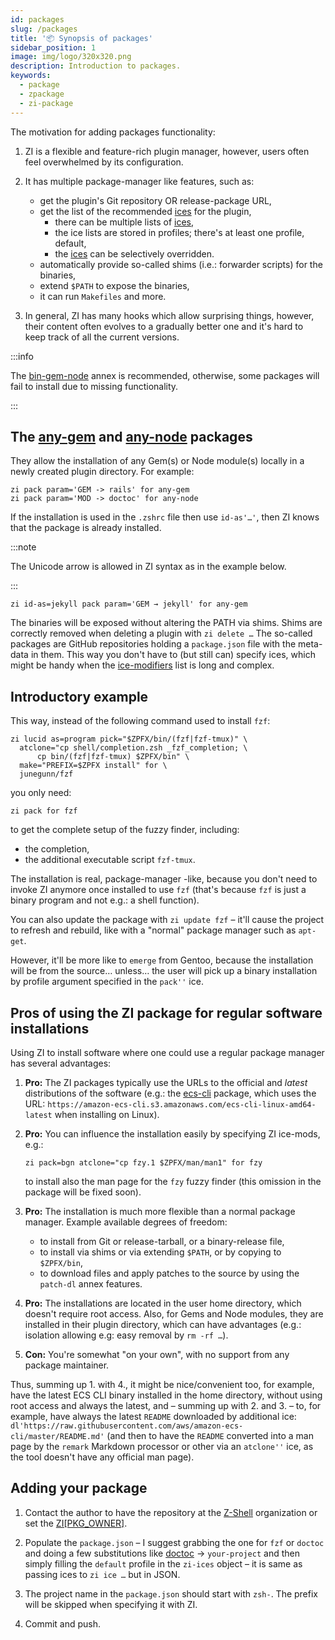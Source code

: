 ```yaml
---
id: packages
slug: /packages
title: '📦 Synopsis of packages'
sidebar_position: 1
image: img/logo/320x320.png
description: Introduction to packages.
keywords:
  - package
  - zpackage
  - zi-package
---
```


<!-- @format -->

The motivation for adding packages functionality:

1. ZI is a flexible and feature-rich plugin manager, however, users often feel overwhelmed by its configuration.

2. It has multiple package-manager like features, such as:

   - get the plugin's Git repository OR release-package URL,
   - get the list of the recommended [ices][] for the plugin,
     - there can be multiple lists of [ices][],
     - the ice lists are stored in profiles; there's at least one profile, default,
     - the [ices][] can be selectively overridden.
   - automatically provide so-called shims (i.e.: forwarder scripts) for the binaries,
   - extend `$PATH` to expose the binaries,
   - it can run `Makefiles` and more.

3. In general, ZI has many hooks which allow surprising things, however, their content often evolves to a gradually better one and it's hard to keep track of all the current versions.

:::info

The [bin-gem-node][] annex is recommended, otherwise, some packages will fail to install due to missing functionality.

:::

## The [any-gem][] and [any-node][] packages

They allow the installation of any Gem(s) or Node module(s) locally in a newly created plugin directory. For example:

```shell
zi pack param='GEM -> rails' for any-gem
zi pack param='MOD -> doctoc' for any-node
```

If the installation is used in the `.zshrc` file then use `id-as'…'`, then ZI knows that the package is already installed.

:::note

The Unicode arrow is allowed in ZI syntax as in the example below.

:::

```shell
zi id-as=jekyll pack param='GEM → jekyll' for any-gem
```

The binaries will be exposed without altering the PATH via shims. Shims are correctly removed when deleting a plugin with `zi delete …` The so-called packages are GitHub repositories holding a `package.json` file with the meta-data in them. This way you don't have to (but still can) specify ices, which might be handy when the [ice-modifiers][] list is long and complex.

## Introductory example

This way, instead of the following command used to install `fzf`:

```shell
zi lucid as=program pick="$ZPFX/bin/(fzf|fzf-tmux)" \
  atclone="cp shell/completion.zsh _fzf_completion; \
      cp bin/(fzf|fzf-tmux) $ZPFX/bin" \
  make="PREFIX=$ZPFX install" for \
  junegunn/fzf
```

you only need:

```shell
zi pack for fzf
```

to get the complete setup of the fuzzy finder, including:

- the completion,
- the additional executable script `fzf-tmux`.

The installation is real, package-manager -like, because you don't need to invoke ZI anymore once installed to use `fzf` (that's because `fzf` is just a binary program and not e.g.: a shell function).

You can also update the package with `zi update fzf` – it'll cause the project to refresh and rebuild, like with a "normal" package manager such as `apt-get`.

However, it'll be more like to `emerge` from Gentoo, because the installation will be from the source… unless… the user will pick up a binary installation by profile argument specified in the `pack''` ice.

## Pros of using the ZI package for regular software installations

Using ZI to install software where one could use a regular package manager has several advantages:

1. **Pro:** The ZI packages typically use the URLs to the official and _latest_ distributions of the software (e.g.: the [ecs-cli][] package, which uses the URL: `https://amazon-ecs-cli.s3.amazonaws.com/ecs-cli-linux-amd64-latest` when installing on Linux).

2. **Pro:** You can influence the installation easily by specifying ZI ice-mods, e.g.:

   ```shell
   zi pack=bgn atclone="cp fzy.1 $ZPFX/man/man1" for fzy
   ```

   to install also the man page for the `fzy` fuzzy finder (this omission in the package will be fixed soon).

3. **Pro:** The installation is much more flexible than a normal package manager. Example available degrees of freedom:

   - to install from Git or release-tarball, or a binary-release file,
   - to install via shims or via extending `$PATH`, or by copying to `$ZPFX/bin`,
   - to download files and apply patches to the source by using the `patch-dl` annex features.

4. **Pro:** The installations are located in the user home directory, which doesn't require root access. Also, for Gems and Node modules, they are installed in their plugin directory, which can have advantages (e.g.: isolation allowing e.g: easy removal by `rm -rf …`).

5. **Con:** You're somewhat "on your own", with no support from any package maintainer.

Thus, summing up 1. with 4., it might be nice/convenient too, for example, have the latest ECS CLI binary installed in the home directory, without using root access and always the latest, and – summing up with 2. and 3. – to, for example, have always the latest `README` downloaded by additional ice: `dl'https://raw.githubusercontent.com/aws/amazon-ecs-cli/master/README.md'` (and then to have the `README` converted into a man page by the `remark` Markdown processor or other via an `atclone''` ice, as the tool doesn't have any official man page).

## Adding your package

1. Contact the author to have the repository at the [Z-Shell][z-shell] organization or set the [ZI\[PKG_OWNER\]][modify-settings].

2. Populate the `package.json` – I suggest grabbing the one for `fzf` or `doctoc` and doing a few substitutions like [doctoc][] → `your-project` and then simply filling the `default` profile in the `zi-ices` object – it is same as passing ices to `zi ice …` but in JSON.

3. The project name in the `package.json` should start with `zsh-`. The prefix will be skipped when specifying it with ZI.

4. Commit and push.

[any-gem]: https://github.com/z-shell/any-gem
[any-node]: https://github.com/z-shell/any-node
[bin-gem-node]: /ecosystem/annexes/bin-gem-node
[ice-modifiers]: /docs/guides/syntax/ice-modifiers
[ecs-cli]: https://github.com/z-shell/ecs-cli
[z-shell]: https://github.com/z-shell
[ices]: /docs/guides/syntax/ice
[doctoc]: https://github.com/z-shell/doctoc
[modify-settings]: /docs/guides/customization#modify-settings
